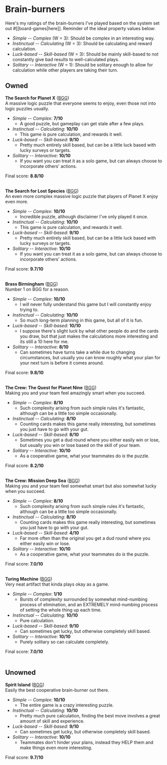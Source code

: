 # Brain-burners

Here's my ratings of the brain-burners I've played based on the system set out #[[board-games|here]]. Reminder of the ideal property values below:

* *Simple -- Complex* (W = 3): Should be complex in an interesting way.
* *Instinctual -- Calculating* (W = 3): Should be calculating and reward calculation.
* *Luck-based -- Skill-based* (W = 3): Should be mainly skill-based to not constantly give bad results to well-calculated plays.
* *Solitary -- Interactive* (W = 1): Should be solitary enough to allow for calculation while other players are taking their turn.

## Owned
**The Search for Planet X** ([BGG](https://boardgamegeek.com/boardgame/279537/search-planet-x))<br>
A massive logic puzzle that everyone seems to enjoy, even those not into logic puzzles usually.
* *Simple -- Complex*: **7/10**
  * A good puzzle, but gameplay can get stale after a few plays.
* *Instinctual -- Calculating*: **10/10**
  * This game is pure calculation, and rewards it well.
* *Luck-based -- Skill-based*: **9/10**
  * Pretty much entirely skill based, but can be a little luck based with lucky surveys or targets.
* *Solitary -- Interactive*: **10/10**
  * If you want you can treat it as a solo game, but can always choose to incorporate others' actions.

Final score: **8.8/10**<br><br>

**The Search for Lost Species** ([BGG](https://boardgamegeek.com/boardgame/279537/search-planet-x))<br>
An even more complex massive logic puzzle that players of Planet X enjoy even more.
* *Simple -- Complex*: **10/10**
  * Incredible puzzle, although disclaimer I've only played it once.
* *Instinctual -- Calculating*: **10/10**
  * This game is pure calculation, and rewards it well.
* *Luck-based -- Skill-based*: **9/10**
  * Pretty much entirely skill based, but can be a little luck based with lucky surveys or targets.
* *Solitary -- Interactive*: **10/10**
  * If you want you can treat it as a solo game, but can always choose to incorporate others' actions.

Final score: **9.7/10**<br><br>

**Brass Birmingham** ([BGG](https://boardgamegeek.com/boardgame/224517/brass-birmingham))<br>
Number 1 on BGG for a reason.
* *Simple -- Complex*: **10/10**
  * I will never fully understand this game but I will constantly enjoy trying to.
* *Instinctual -- Calculating*: **10/10**
  * So much long-term planning in this game, but all of it is fun.
* *Luck-based -- Skill-based*: **10/10**
  * I suppose there's slight luck by what other people do and the cards you draw, but that just makes the calculations more interesting and its still a 10 here for me.
* *Solitary -- Interactive*: **8/10**
  * Can sometimes have turns take a while due to changing circumstances, but usually you can know roughly what your plan for your next turn is before it comes around.

Final score: **9.8/10**<br><br>

**The Crew: The Quest for Planet Nine** ([BGG](https://boardgamegeek.com/boardgame/284083/crew-quest-planet-nine))<br>
Making you and your team feel amazingly smart when you succeed.
* *Simple -- Complex*: **8/10**
  * Such complexity arising from such simple rules it's fantastic, although can be a little too simple occasionally.
* *Instinctual -- Calculating*: **8/10**
  * Counting cards makes this game really interesting, but sometimes you just have to go with your gut.
* *Luck-based -- Skill-based*: **8/10**
  * Sometimes you get a dud round where you either easily win or lose, but usually you win or lose based on the skill of your team.
* *Solitary -- Interactive*: **10/10**
  * As a cooperative game, what your teammates do *is* the puzzle.

Final score: **8.2/10**<br><br>

**The Crew: Mission Deep Sea** ([BGG](https://boardgamegeek.com/boardgame/324856/crew-mission-deep-sea))<br>
Making you and your team feel somewhat smart but also somewhat lucky when you succeed.
* *Simple -- Complex*: **8/10**
  * Such complexity arising from such simple rules it's fantastic, although can be a little too simple occasionally.
* *Instinctual -- Calculating*: **8/10**
  * Counting cards makes this game really interesting, but sometimes you just have to go with your gut.
* *Luck-based -- Skill-based*: **4/10**
  * Far more often than the original you get a dud round where you either easily win or lose.
* *Solitary -- Interactive*: **10/10**
  * As a cooperative game, what your teammates do *is* the puzzle.

Final score: **7.0/10**<br><br>

**Turing Machine** ([BGG](https://boardgamegeek.com/boardgame/356123/turing-machine))<br>
Very neat artifact that kinda plays okay as a game.
* *Simple -- Complex*: **1/10**
  * Bursts of complexity surrounded by somewhat mind-numbing process of elimination, and an EXTREMELY mind-numbing process of setting the whole thing up each time.
* *Instinctual -- Calculating*: **10/10**
  * Pure calculation.
* *Luck-based -- Skill-based*: **9/10**
  * Can sometimes get lucky, but otherwise completely skill based.
* *Solitary -- Interactive*: **10/10**
  * Purely solitary so can calculate completely.

Final score: **7.0/10**<br><br>

## Unowned
**Spirit Island** ([BGG](https://boardgamegeek.com/boardgame/162886/spirit-island))<br>
Easily the best cooperative brain-burner out there.
* *Simple -- Complex*: **10/10**
  * The entire game is a crazy interesting puzzle.
* *Instinctual -- Calculating*: **10/10**
  * Pretty much pure calculation, finding the best move involves a great amount of skill and experience.
* *Luck-based -- Skill-based*: **9/10**
  * Can sometimes get lucky, but otherwise completely skill based.
* *Solitary -- Interactive*: **10/10**
  * Teammates don't hinder your plans, instead they HELP them and make things even more interesting.

Final score: **9.7/10**<br><br>
